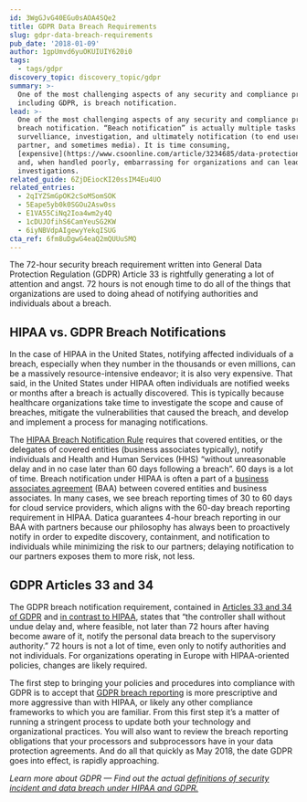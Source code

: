 ```yaml
---
id: 3WgGJvG40EGu0sAOA4SQe2
title: GDPR Data Breach Requirements
slug: gdpr-data-breach-requirements
pub_date: '2018-01-09'
author: 1gpUmvd6yuOKUIUIY620i0
tags:
  - tags/gdpr
discovery_topic: discovery_topic/gdpr
summary: >-
  One of the most challenging aspects of any security and compliance program,
  including GDPR, is breach notification.
lead: >-
  One of the most challenging aspects of any security and compliance program is
  breach notification. “Beach notification” is actually multiple tasks —
  survelliance, investigation, and ultimately notification (to end users,
  partner, and sometimes media). It is time consuming,
  [expensive](https://www.csoonline.com/article/3234685/data-protection/how-much-will-non-compliance-with-gdpr-cost-you.html),
  and, when handled poorly, embarrassing for organizations and can lead to more
  investigations. 
related_guide: 6ZjDEiocKI20ssIM4Eu4UO
related_entries:
  - 2qIYZSmGpOK2cSoMSomSOK
  - 5Eape5yb0k0SGOu2Asw0ss
  - E1VA55CiNq2Ioa4wm2y4Q
  - 1cDUJOfihS6CamYeuSG2KW
  - 6iyNBVdpAIgewyYekqISUG
cta_ref: 6fm8uDgwG4eaQ2mQUUuSMQ
---
```

The 72-hour security breach requirement written into General Data Protection Regulation (GDPR) Article 33 is rightfully generating a lot of attention and angst. 72 hours is not enough time to do all of the things that organizations are used to doing ahead of notifying authorities and individuals about a breach.

## HIPAA vs. GDPR Breach Notifications

In the case of HIPAA in the United States, notifying affected individuals of a breach, especially when they number in the thousands or even millions, can be a massively resource-intensive endeavor; it is also very expensive. That said, in the United States under HIPAA often individuals are notified weeks or months after a breach is actually discovered. This is typically because healthcare organizations take time to investigate the scope and cause of breaches, mitigate the vulnerabilities that caused the breach, and develop and implement a process for managing notifications.

The [HIPAA Breach Notification Rule](https://www.hhs.gov/hipaa/for-professionals/breach-notification) requires that covered entities, or the delegates of covered entities (business associates typically), notify individuals and Health and Human Services (HHS) “without unreasonable delay and in no case later than 60 days following a breach”. 60 days is a lot of time. Breach notification under HIPAA is often a part of a [business associates agreement](https://datica.com/blog/3-common-misconceptions-about-business-associate-agreements/) (BAA) between covered entities and business associates. In many cases, we see breach reporting times of 30 to 60 days for cloud service providers, which aligns with the 60-day breach reporting requirement in HIPAA. Datica guarantees 4-hour breach reporting in our BAA with partners because our philosophy has always been to proactively notify in order to expedite discovery, containment, and notification to individuals while minimizing the risk to our partners; delaying notification to our partners exposes them to more risk, not less.

## GDPR Articles 33 and 34

The GDPR breach notification requirement, contained in [Articles 33 and 34 of GDPR](http://ec.europa.eu/justice/data-protection/reform/files/regulation_oj_en.pdf) and [in contrast to HIPAA](https://datica.com/blog/how-does-gdpr-compare-to-hipaa/), states that “the controller shall without undue delay and, where feasible, not later than 72 hours after having become aware of it, notify the personal data breach to the supervisory authority.” 72 hours is not a lot of time, even only to notify authorities and not individuals. For organizations operating in Europe with HIPAA-oriented policies, changes are likely required.

The first step to bringing your policies and procedures into compliance with GDPR is to accept that [GDPR breach reporting](https://gdpr-info.eu/art-33-gdpr/) is more prescriptive and more aggressive than with HIPAA, or likely any other compliance frameworks to which you are familiar. From this first step it’s a matter of running a stringent process to update both your technology and organizational practices. You will also want to review the breach reporting obligations that your processors and subprocessors have in your data protection agreements. And do all that quickly as May 2018, the date GDPR goes into effect, is rapidly approaching.

*Learn more about GDPR — Find out the actual [definitions of security incident and data breach under HIPAA and GDPR.](https://datica.com/academy/what-is-data-breach-gdpr-and-hipaa/)* 



  